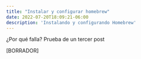 ```yaml
---
title: "Instalar y configurar homebrew"
date: 2022-07-20T18:09:21-06:00
description: 'Instalando y configurando Homebrew'
---
```



¿Por qué falla?
Prueba de un tercer post

[BORRADOR]


